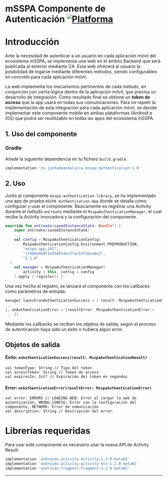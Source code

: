 # mSSPA Componente de Autenticación [![Platforma](https://img.shields.io/badge/Platforma-Android-green)](https://www.android.com)

# Introducción


Ante la necesidad de autenticar a un usuario en cada aplicación móvil
del ecosistema mSSPA, se implementa una web en el ámbito Backend que
será publicada al exterior mediante CA. Esta web ofrecerá al usuario la
posibilidad de logarse mediante diferentes métodos, siendo configurables
en concreto para cada aplicación móvil.

La web implementa los mecanismos pertinentes de cada método, en
conjunción con cierta lógica dentro de la aplicación móvil, que precisa
un desarrollo de integración. Como resultado final se obtiene un **token
de acceso** que la app usará en todas sus comunicaciones. Para no
repetir la implementación de esta integración para cada aplicación
móvil, se decide implementar este componente mobile en ambas plataformas
(Android e iOS) que podrá ser reutilizable en todas las apps del
ecosistema mSSPA.

## 1. Uso del componente

### Gradle

Añade la siguiente dependencia en tu fichero `build.gradle`.

```gradle
implementation 'es.juntadeandalucia.msspa:authentication:1.0'
```


## 2. Uso

Junto al componente `msspa-authentication-library`, se ha implementado
una app de prueba `mSSPA Authentication-App` donde se detalla cómo
configurar y usar el componente. Básicamente es registrar una Activity
durante el método `onCreate` mediante el `MsspaAuthenticationManager`,
el cual recibe la Activity invocadora y la configuración del componente.

```kotlin
override fun onCreate(savedInstanceState: Bundle?) {
    super.onCreate(savedInstanceState)
    ...
    val config = MsspaAuthenticationConfig(
        MsspaAuthenticationConfig.Environment.PREPRODUCTION,
        "msspa.app.102",
        "l7460a9e8f1e594654ac37ac53fd2ee8e2",
        "2.1.0"
  )
    val manager = MsspaAuthenticationManager(
        activity = this, config = config
    ).apply { register() }
```

Una vez hecho el registro, se lanzará el componente con los callbacks
como parámetros de entrada:

```kotlin
manager.launch(onAuthenticationSuccess = { result: MsspaAuthenticationResult ->
...
}, onAuthenticationError = {resultError: MsspaAuthenticationError->
 ...})
```

Mediante los callbacks se reciben los objetos de salida, según el
proceso de autenticación haya sido un éxito o hubiera algún error.

## Objetos de salida

#### Éxito: `onAuthenticationSuccess(result: MsspaAuthenticationResult)`
    val tokenType: String // Tipo del token
    val accessToken: String // Token de acceso
    val expiresIn: Int? // Expiración del token en segundos

#### Error: `onAuthenticationError(resultError: MsspaAuthenticationError)`
    val error: ERRORS // LOADING_WEB: Error al cargar la web de autenticación, WRONG_CONFIG: Error con la configuración del componente, NETWORK: Error de comunicación
    val description: String // Descripción del error.




# Librerías requeridas

Para usar este componente es necesario usar la nueva API de Activity
Result:

```gradle
implementation 'androidx.activity:activity:1.2.0-beta01'
implementation 'androidx.activity:activity-ktx:1.2.0-beta01'
implementation 'androidx.fragment:fragment:1.3.0-beta01'
```

---


